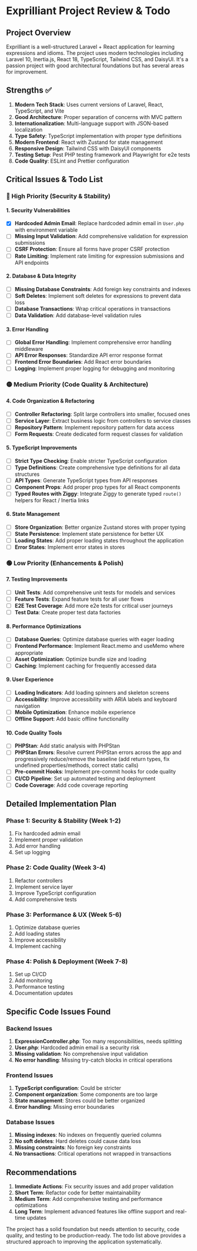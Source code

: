 # Exprilliant Project Review & Todo

## Project Overview
Exprilliant is a well-structured Laravel + React application for learning expressions and idioms. The project uses modern technologies including Laravel 10, Inertia.js, React 18, TypeScript, Tailwind CSS, and DaisyUI. It's a passion project with good architectural foundations but has several areas for improvement.

## Strengths ✅

1. **Modern Tech Stack**: Uses current versions of Laravel, React, TypeScript, and Vite
2. **Good Architecture**: Proper separation of concerns with MVC pattern
3. **Internationalization**: Multi-language support with JSON-based localization
4. **Type Safety**: TypeScript implementation with proper type definitions
5. **Modern Frontend**: React with Zustand for state management
6. **Responsive Design**: Tailwind CSS with DaisyUI components
7. **Testing Setup**: Pest PHP testing framework and Playwright for e2e tests
8. **Code Quality**: ESLint and Prettier configuration

## Critical Issues & Todo List

### 🔴 High Priority (Security & Stability)

#### 1. **Security Vulnerabilities**
- [x] **Hardcoded Admin Email**: Replace hardcoded admin email in `User.php` with environment variable
- [ ] **Missing Input Validation**: Add comprehensive validation for expression submissions
- [ ] **CSRF Protection**: Ensure all forms have proper CSRF protection
- [ ] **Rate Limiting**: Implement rate limiting for expression submissions and API endpoints

#### 2. **Database & Data Integrity**
- [ ] **Missing Database Constraints**: Add foreign key constraints and indexes
- [ ] **Soft Deletes**: Implement soft deletes for expressions to prevent data loss
- [ ] **Database Transactions**: Wrap critical operations in transactions
- [ ] **Data Validation**: Add database-level validation rules

#### 3. **Error Handling**
- [ ] **Global Error Handling**: Implement comprehensive error handling middleware
- [ ] **API Error Responses**: Standardize API error response format
- [ ] **Frontend Error Boundaries**: Add React error boundaries
- [ ] **Logging**: Implement proper logging for debugging and monitoring

### 🟡 Medium Priority (Code Quality & Architecture)

#### 4. **Code Organization & Refactoring**
- [ ] **Controller Refactoring**: Split large controllers into smaller, focused ones
- [ ] **Service Layer**: Extract business logic from controllers to service classes
- [ ] **Repository Pattern**: Implement repository pattern for data access
- [ ] **Form Requests**: Create dedicated form request classes for validation

#### 5. **TypeScript Improvements**
- [ ] **Strict Type Checking**: Enable stricter TypeScript configuration
- [ ] **Type Definitions**: Create comprehensive type definitions for all data structures
- [ ] **API Types**: Generate TypeScript types from API responses
- [ ] **Component Props**: Add proper prop types for all React components
- [ ] **Typed Routes with Ziggy**: Integrate Ziggy to generate typed `route()` helpers for React / Inertia links

#### 6. **State Management**
- [ ] **Store Organization**: Better organize Zustand stores with proper typing
- [ ] **State Persistence**: Implement state persistence for better UX
- [ ] **Loading States**: Add proper loading states throughout the application
- [ ] **Error States**: Implement error states in stores

### 🟢 Low Priority (Enhancements & Polish)

#### 7. **Testing Improvements**
- [ ] **Unit Tests**: Add comprehensive unit tests for models and services
- [ ] **Feature Tests**: Expand feature tests for all user flows
- [ ] **E2E Test Coverage**: Add more e2e tests for critical user journeys
- [ ] **Test Data**: Create proper test data factories

#### 8. **Performance Optimizations**
- [ ] **Database Queries**: Optimize database queries with eager loading
- [ ] **Frontend Performance**: Implement React.memo and useMemo where appropriate
- [ ] **Asset Optimization**: Optimize bundle size and loading
- [ ] **Caching**: Implement caching for frequently accessed data

#### 9. **User Experience**
- [ ] **Loading Indicators**: Add loading spinners and skeleton screens
- [ ] **Accessibility**: Improve accessibility with ARIA labels and keyboard navigation
- [ ] **Mobile Optimization**: Enhance mobile experience
- [ ] **Offline Support**: Add basic offline functionality

#### 10. **Code Quality Tools**
- [ ] **PHPStan**: Add static analysis with PHPStan
- [ ] **PHPStan Errors**: Resolve current PHPStan errors across the app and progressively reduce/remove the baseline (add return types, fix undefined properties/methods, correct static calls)
- [ ] **Pre-commit Hooks**: Implement pre-commit hooks for code quality
- [ ] **CI/CD Pipeline**: Set up automated testing and deployment
- [ ] **Code Coverage**: Add code coverage reporting

## Detailed Implementation Plan

### Phase 1: Security & Stability (Week 1-2)
1. Fix hardcoded admin email
2. Implement proper validation
3. Add error handling
4. Set up logging

### Phase 2: Code Quality (Week 3-4)
1. Refactor controllers
2. Implement service layer
3. Improve TypeScript configuration
4. Add comprehensive tests

### Phase 3: Performance & UX (Week 5-6)
1. Optimize database queries
2. Add loading states
3. Improve accessibility
4. Implement caching

### Phase 4: Polish & Deployment (Week 7-8)
1. Set up CI/CD
2. Add monitoring
3. Performance testing
4. Documentation updates

## Specific Code Issues Found

### Backend Issues
1. **ExpressionController.php**: Too many responsibilities, needs splitting
2. **User.php**: Hardcoded admin email is a security risk
3. **Missing validation**: No comprehensive input validation
4. **No error handling**: Missing try-catch blocks in critical operations

### Frontend Issues
1. **TypeScript configuration**: Could be stricter
2. **Component organization**: Some components are too large
3. **State management**: Stores could be better organized
4. **Error handling**: Missing error boundaries

### Database Issues
1. **Missing indexes**: No indexes on frequently queried columns
2. **No soft deletes**: Hard deletes could cause data loss
3. **Missing constraints**: No foreign key constraints
4. **No transactions**: Critical operations not wrapped in transactions

## Recommendations

1. **Immediate Actions**: Fix security issues and add proper validation
2. **Short Term**: Refactor code for better maintainability
3. **Medium Term**: Add comprehensive testing and performance optimizations
4. **Long Term**: Implement advanced features like offline support and real-time updates

The project has a solid foundation but needs attention to security, code quality, and testing to be production-ready. The todo list above provides a structured approach to improving the application systematically. 